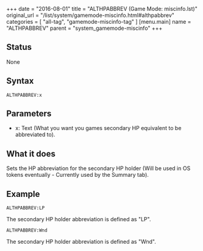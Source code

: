 +++
date = "2016-08-01"
title = "ALTHPABBREV (Game Mode: miscinfo.lst)"
original_url = "/list/system/gamemode-miscinfo.html#althpabbrev"
categories = [ "all-tag", "gamemode-miscinfo-tag" ]
[menu.main]
    name = "ALTHPABBREV"
    parent = "system_gamemode-miscinfo"
+++

## Status

None

## Syntax

`ALTHPABBREV:x`

## Parameters

-   x: Text (What you want you games secondary HP
    equivalent to be abbreviated to).



What it does
------------

Sets the HP abbreviation for the secondary HP holder (Will be used in OS
tokens eventually - Currently used by the Summary tab).

Example
-------

`ALTHPABBREV:LP`

The secondary HP holder abbreviation is defined as "LP".

`ALTHPABBREV:Wnd`

The secondary HP holder abbreviation is defined as "Wnd".

